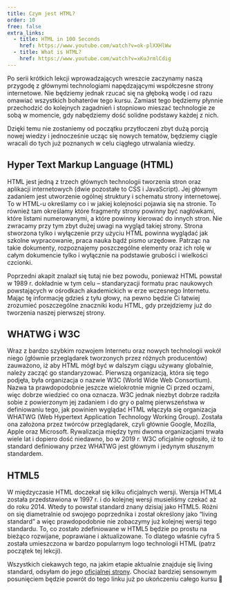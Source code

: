 ```yaml
---
title: Czym jest HTML?
order: 10
free: false
extra_links:
  - title: HTML in 100 Seconds
    href: https://www.youtube.com/watch?v=ok-plXXHlWw
  - title: What is HTML?
    href: https://www.youtube.com/watch?v=xKuJrmlCdig
---
```


Po serii krótkich lekcji wprowadzających wreszcie zaczynamy naszą przygodę z głównymi technologiami napędzającymi współczesne strony internetowe. Nie będziemy jednak rzucać się na głęboką wodę i od razu omawiać wszystkich bohaterów tego kursu. Zamiast tego będziemy płynnie przechodzić do kolejnych zagadnień i stopniowo mieszać technologie ze sobą w momencie, gdy nabędziemy dość solidne podstawy każdej z nich.

Dzięki temu nie zostaniemy od początku przytłoczeni zbyt dużą porcją nowej wiedzy i jednocześnie ucząc się nowych tematów, będziemy ciągle wracali do tych już poznanych w celu ciągłego utrwalania wiedzy.

## Hyper Text Markup Language (HTML)

HTML jest jedną z trzech głównych technologii tworzenia stron oraz aplikacji internetowych (dwie pozostałe to CSS i JavaScript). Jej głównym zadaniem jest utworzenie ogólnej struktury i schematu strony internetowej. To w HTML-u określamy co i w jakiej kolejności pojawia się na stronie. To również tam określamy które fragmenty strony powinny być nagłówkami, które listami numerowanymi, a które powinny kierować do innych stron. Nie zwracamy przy tym zbyt dużej uwagi na wygląd takiej strony. Strona stworzona tylko i wyłączenie przy użyciu HTML powinna wyglądać jak szkolne wypracowanie, praca nauka bądź pismo urzędowe. Patrząc na takie dokumenty, rozpoznajemy poszczególne elementy oraz ich rolę w całym dokumencie tylko i wyłącznie na podstawie grubości i wielkości czcionki.

Poprzedni akapit znalazł się tutaj nie bez powodu, ponieważ HTML powstał w 1989 r. dokładnie w tym celu – standaryzacji formatu prac naukowych powstających w ośrodkach akademickich w erze wczesnego Internetu. Mając tę informację gdzieś z tyłu głowy, na pewno będzie Ci łatwiej zrozumieć poszczególne znaczniki kodu HTML, gdy przejdziemy już do tworzenia naszej pierwszej strony.

## WHATWG i W3C

Wraz z bardzo szybkim rozwojem Internetu oraz nowych technologii wokół niego (głównie przeglądarek tworzonych przez różnych producentów) zauważono, iż aby HTML mógł być w dalszym ciągu używany globalnie, należy zacząć go standaryzować. Pierwszą organizacją, która się tego podjęła, była organizacja o nazwie W3C (World Wide Web Consortium). Nazwa ta prawdopodobnie jeszcze wielokrotnie mignie Ci przed oczami, więc dobrze wiedzieć co ona oznacza. W3C jednak niezbyt dobrze radziła sobie z powierzonym jej zadaniem i do gry o palmę pierwszeństwa w definiowaniu tego, jak powinien wyglądać HTML włączyła się organizacja WHATWG (Web Hypertext Application Technology Working Group). Została ona założona przez twórców przeglądarek, czyli głównie Google, Mozilla, Apple oraz Microsoft. Rywalizacja między tymi dwoma organizacjami trwała wiele lat i dopiero dość niedawno, bo w 2019 r. W3C oficjalnie ogłosiło, iż to standard definiowany przez WHATWG jest głównym i jedynym słusznym standardem.

## HTML5

W międzyczasie HTML doczekał się kilku oficjalnych wersji. Wersja HTML4 została przedstawiona w 1997 r. i do kolejnej wersji musieliśmy czekać aż do roku 2014. Wtedy to powstał standard znany dzisiaj jako HTML5. Różni on się diametralnie od swojego poprzednika i został określony jako “living standard” a więc prawdopodobnie nie zobaczymy już kolejnej wersji tego standardu. To, co zostało zdefiniowane w HTML5 będzie po prostu na bieżąco rozwijane, poprawiane i aktualizowane. To dlatego właśnie cyfra 5 została umieszczona w bardzo popularnym logo technologii HTML (patrz początek tej lekcji).

Wszystkich ciekawych tego, na jakim etapie aktualnie znajduje się living standard, odsyłam do jego [oficjalnej strony](https://html.spec.whatwg.org/). Chociaż bardziej sensownym posunięciem będzie powrót do tego linku już po ukończeniu całego kursu 🙂
